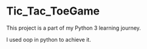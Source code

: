 # Tic_Tac_ToeGame


This project is a part of my Python 3 learning journey.

I used oop in python to achieve it.
